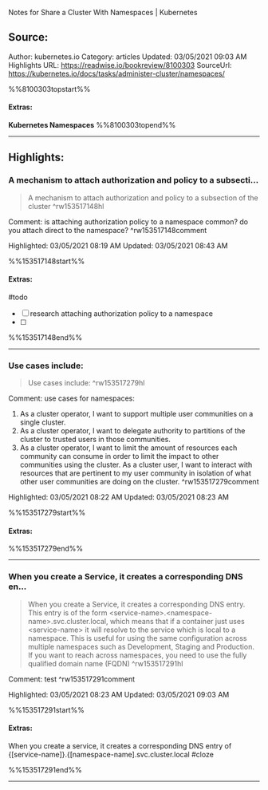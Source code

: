 Notes for Share a Cluster With Namespaces | Kubernetes

## Source:
Author: kubernetes.io
Category: articles
Updated: 03/05/2021 09:03 AM
Highlights URL: https://readwise.io/bookreview/8100303
SourceUrl: https://kubernetes.io/docs/tasks/administer-cluster/namespaces/

%%8100303topstart%%
#### Extras:
**Kubernetes Namespaces**
%%8100303topend%%
 
-----
 ## Highlights:

### A mechanism to attach authorization and policy to a subsecti...
>A mechanism to attach authorization and policy to a subsection of the cluster ^rw153517148hl

Comment: is attaching authorization policy to a namespace common? do you attach direct to the namespace? ^rw153517148comment

Highlighted: 03/05/2021 08:19 AM
Updated: 03/05/2021 08:43 AM

%%153517148start%%
#### Extras:
#todo 
- [ ] research attaching authorization policy to a namespace
- [ ] 
%%153517148end%%

------

### Use cases include:
>Use cases include: ^rw153517279hl

Comment: use cases for namespaces:

1. As a cluster operator, I want to support multiple user communities on a single cluster.
2. As a cluster operator, I want to delegate authority to partitions of the cluster to trusted users in those communities.
3. As a cluster operator, I want to limit the amount of resources each community can consume in order to limit the impact to other communities using the cluster.
As a cluster user, I want to interact with resources that are pertinent to my user community in isolation of what other user communities are doing on the cluster. ^rw153517279comment

Highlighted: 03/05/2021 08:22 AM
Updated: 03/05/2021 08:23 AM

%%153517279start%%
#### Extras:

%%153517279end%%

------

### When you create a Service, it creates a corresponding DNS en...
>When you create a Service, it creates a corresponding DNS entry. This entry is of the form &lt;service-name&gt;.&lt;namespace-name&gt;.svc.cluster.local, which means that if a container just uses &lt;service-name&gt; it will resolve to the service which is local to a namespace. This is useful for using the same configuration across multiple namespaces such as Development, Staging and Production. If you want to reach across namespaces, you need to use the fully qualified domain name (FQDN) ^rw153517291hl

Comment: test ^rw153517291comment

Highlighted: 03/05/2021 08:23 AM
Updated: 03/05/2021 09:03 AM

%%153517291start%%
#### Extras:

When you create a service, it creates a corresponding DNS entry of {[service-name]}.{[namespace-name].svc.cluster.local #cloze
<!--ID: 1614965751910-->

  
%%153517291end%%

------

